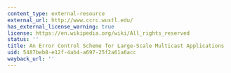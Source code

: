 ```yaml
---
content_type: external-resource
external_url: http://www.ccrc.wustl.edu/
has_external_license_warning: true
license: https://en.wikipedia.org/wiki/All_rights_reserved
status: ''
title: An Error Control Scheme for Large-Scale Multicast Applications
uid: 5487beb8-e12f-4ab4-a697-25f2a61a6acc
wayback_url: ''
---
```

